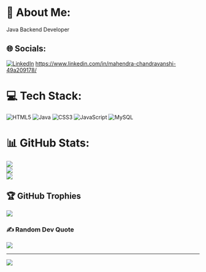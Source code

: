 # 💫 About Me:
Java Backend Developer


## 🌐 Socials:
[![LinkedIn](https://img.shields.io/badge/LinkedIn-%230077B5.svg?logo=linkedin&logoColor=white)](https://linkedin.com/in/https://www.linkedin.com/in/mahendra-chandravanshi-49a209178/) 
https://www.linkedin.com/in/mahendra-chandravanshi-49a209178/

# 💻 Tech Stack:
![HTML5](https://img.shields.io/badge/html5-%23E34F26.svg?style=for-the-badge&logo=html5&logoColor=white) ![Java](https://img.shields.io/badge/java-%23ED8B00.svg?style=for-the-badge&logo=java&logoColor=white) ![CSS3](https://img.shields.io/badge/css3-%231572B6.svg?style=for-the-badge&logo=css3&logoColor=white) ![JavaScript](https://img.shields.io/badge/javascript-%23323330.svg?style=for-the-badge&logo=javascript&logoColor=%23F7DF1E) ![MySQL](https://img.shields.io/badge/mysql-%2300f.svg?style=for-the-badge&logo=mysql&logoColor=white)
# 📊 GitHub Stats:
![](https://github-readme-stats.vercel.app/api?username=mahendravanshi&theme=dark&hide_border=false&include_all_commits=false&count_private=false)<br/>
![](https://github-readme-streak-stats.herokuapp.com/?user=mahendravanshi&theme=dark&hide_border=false)<br/>
![](https://github-readme-stats.vercel.app/api/top-langs/?username=mahendravanshi&theme=dark&hide_border=false&include_all_commits=false&count_private=false&layout=compact)

## 🏆 GitHub Trophies
![](https://github-profile-trophy.vercel.app/?username=mahendravanshi&theme=radical&no-frame=false&no-bg=true&margin-w=4)

### ✍️ Random Dev Quote
![](https://quotes-github-readme.vercel.app/api?type=horizontal&theme=radical)

---
[![](https://visitcount.itsvg.in/api?id=mahendravanshi&icon=0&color=0)](https://visitcount.itsvg.in)

<!-- Proudly created with GPRM ( https://gprm.itsvg.in ) -->
